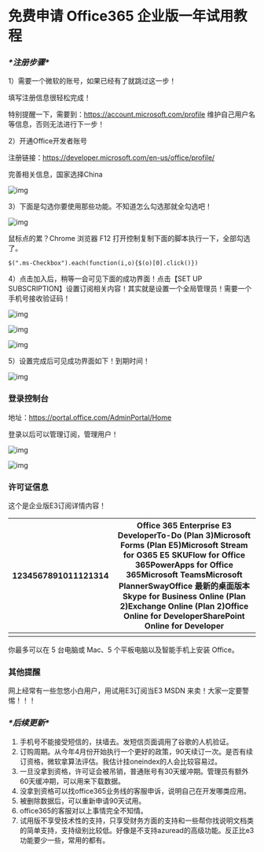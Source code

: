 # 免费申请 Office365 企业版一年试用教程


<!--more-->

### ***\*注册步骤\****

1）需要一个微软的账号，如果已经有了就跳过这一步！

填写注册信息很轻松完成！

特别提醒一下，需要到：https://account.microsoft.com/profile  维护自己用户名等信息，否则无法进行下一步！

2）开通Office开发者账号

注册链接：https://developer.microsoft.com/en-us/office/profile/

完善相关信息，国家选择China

![img](/Images/Office365/1.jpg)

3）下面是勾选你要使用那些功能。不知道怎么勾选那就全勾选吧！

![img](/Images/Office365/2.jpg)

鼠标点的累？Chrome 浏览器 F12 打开控制复制下面的脚本执行一下，全部勾选了。

```
$(".ms-Checkbox").each(function(i,o){$(o)[0].click()})
```

4）点击加入后，稍等一会可见下面的成功界面！点击【SET UP SUBSCRIPTION】设置订阅相关内容！其实就是设置一个全局管理员！需要一个手机号接收验证码！

![img](/Images/Office365/3.jpg)

![img](/Images/Office365/4.jpg)

![img](/Images/Office365/5.jpg)

5）设置完成后可见成功界面如下！到期时间！

![img](/Images/Office365/6.jpg)

### **登录控制台**

地址：https://portal.office.com/AdminPortal/Home

登录以后可以管理订阅，管理用户！

![img](/Images/Office365/7.jpg)

![img](/Images/Office365/8.jpg)

### **许可证信息**

这个是企业版E3订阅详情内容！

| 1234567891011121314 | Office 365 Enterprise E3 DeveloperTo-Do (Plan 3)Microsoft Forms (Plan E5)Microsoft Stream for O365 E5 SKUFlow for Office 365PowerApps for Office 365Microsoft TeamsMicrosoft PlannerSwayOffice 最新的桌面版本Skype for Business Online (Plan 2)Exchange Online (Plan 2)Office Online for DeveloperSharePoint Online for Developer |
| ------------------- | ------------------------------------------------------------ |
|                     |                                                              |

你最多可以在 5 台电脑或 Mac、5 个平板电脑以及智能手机上安装 Office。

### **其他提醒**

网上经常有一些忽悠小白用户，用试用E3订阅当E3 MSDN 来卖！大家一定要警惕！！！

### ***\*后续更新\****

1. 手机号不能接受短信的，扶墙去。发短信页面调用了谷歌的人机验证。
2. 订购周期。从今年4月份开始执行一个更好的政策，90天续订一次。是否有续订资格，微软拿算法评估。我估计挂oneindex的人会比较容易过。
3. 一旦没拿到资格，许可证会被吊销，普通账号有30天缓冲期。管理员有额外60天缓冲期，可以用来下载数据。
4. 没拿到资格可以找office365业务线的客服申诉，说明自己在开发哪类应用。
5. 被删除数据后，可以重新申请90天试用。
6. office365的客服对以上事情完全不知情。
7. 试用版不享受技术性的支持，只享受财务方面的支持和一些帮你找说明文档类的简单支持，支持级别比较低。好像是不支持azuread的高级功能。反正比e3功能要少一些，常用的都有。

